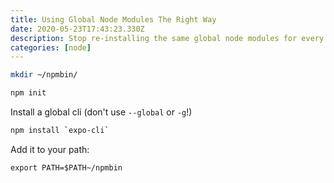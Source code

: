 ```yaml
---
title: Using Global Node Modules The Right Way
date: 2020-05-23T17:43:23.330Z
description: Stop re-installing the same global node modules for every version of Node
categories: [node]
---
```


```sh
mkdir ~/npmbin/
```

```sh
npm init
```

Install a global cli (don't use `--global` or `-g`!)
```sh
npm install `expo-cli`
```

Add it to your path:
```
export PATH=$PATH~/npmbin
```


